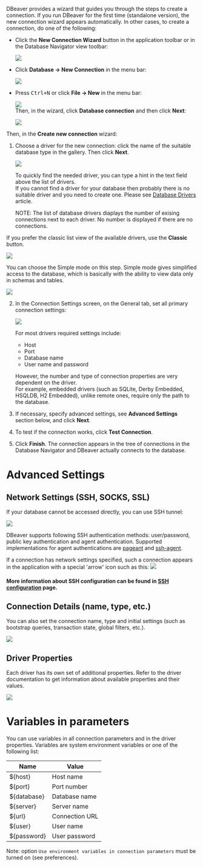 DBeaver provides a wizard that guides you through the steps to create a connection.
If you run DBeaver for the first time (standalone version), the new connection wizard appears automatically.
In other cases, to create a connection, do one of the following:
* Click the **New Connection Wizard** button in the application toolbar or in the Database Navigator view toolbar:

  ![](images/ug/Create-new-connection-button.png)

* Click **Database -> New Connection** in the menu bar:

  ![](images/ug/Create-new-connection-menu-item.png)

* Press <kbd>Ctrl+N</kbd> or click **File -> New** in the menu bar:

  ![](images/ug/Create-new-connection-menu-item1.png)  
  Then, in the wizard, click **Database connection** and then click **Next**:

  ![](images/ug/New-connection-option.png)

Then, in the **Create new connection** wizard:
1. Choose a driver for the new connection: click the name of the suitable database type in the gallery. Then click **Next**.
   
   ![](images/ug/Wizard-select-connection.png)  

   To quickly find the needed driver, you can type a hint in the text field above the list of drivers.  
   If you cannot find a driver for your database then probably there is no suitable driver and you need to create one. Please see [Database Drivers](Database-drivers) article.

   NOTE: The list of database drivers diaplays the number of exising connections next to each driver. No number is displayed if there are no connections.

If you prefer the classic list view of the available drivers, use the **Classic** button.

![](images/ug/Wizard-select-connection-view.png) 

You can choose the Simple mode on this step. Simple mode gives simplified access to the database, which is basically with the ability to view data only in schemas and tables.

![](images/ug/Simple-mode-connection-view.png) 

2. In the Connection Settings screen, on the General tab, set all primary connection settings:

   ![](images/ug/Wizard-MySQL-settings.png)  

   For most drivers required settings include:   
   - Host  
   - Port  
   - Database name  
   - User name and password  

   However, the number and type of connection properties are very dependent on the driver.  
   For example, embedded drivers (such as SQLite, Derby Embedded, HSQLDB, H2 Embedded), unlike remote ones, require only the path to the database. 

3. If necessary, specify advanced settings, see **Advanced Settings** section below, and click **Next**.
4. To test if the connection works, click **Test Connection**.
5. Click **Finish**. The connection appears in the tree of connections in the Database Navigator and DBeaver actually connects to the database.

# Advanced Settings
## Network Settings (SSH, SOCKS, SSL)
If your database cannot be accessed directly, you can use SSH tunnel:

![](images/ug/Wizard-network-settings.png)  

DBeaver supports following SSH authentication methods: user/password, public key authentication and agent authentication. Supported implementations for agent authentications are [pageant](https://www.digitalocean.com/community/tutorials/how-to-use-pageant-to-streamline-ssh-key-authentication-with-putty) and [ssh-agent](https://help.github.com/en/github/authenticating-to-github/generating-a-new-ssh-key-and-adding-it-to-the-ssh-agent).

If a connection has network settings specified, such a connection appears in the application with a special 'arrow' icon such as this: ![](images/ug/DB-icon-network-settings.png)

#### More information about SSH configuration can be found in [SSH configuration](SSH-Configuration) page.

## Connection Details (name, type, etc.)
You can also set the connection name, type and initial settings (such as bootstrap queries, transaction state, global filters, etc.).

![](images/ug/Wizard-connection-details.png) 

## Driver Properties
Each driver has its own set of additional properties. Refer to the driver documentation to get information about available properties and their values. 
 
![](images/ug/Wizard-driver-properties.png)  

# Variables in parameters

You can use variables in all connection parameters and in the driver properties.
Variables are system environment variables or one of the following list:

Name|Value
----|-----
${host}|Host name
${port}|Port number
${database}|Database name
${server}|Server name
${url}|Connection URL
${user}|User name
${password}|User password

Note: option `Use environment variables in connection parameters` must be turned on (see preferences).
